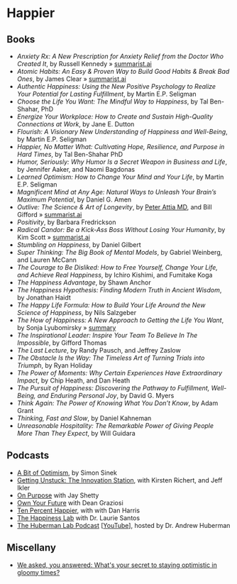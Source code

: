 # Happier

## Books

- _Anxiety Rx: A New Prescription for Anxiety Relief from the Doctor Who Created It_, by Russell Kennedy » [summarist.ai](https://summarist.ai/summary/Anxiety%20Rx:%20A%20New%20Prescription%20for%20Anxiety%20Relief%20from%20the%20Doctor%20Who%20Created%20It)
- _Atomic Habits: An Easy & Proven Way to Build Good Habits & Break Bad Ones_, by James Clear » [summarist.ai](https://summarist.ai/summary/Atomic%20Habits%20(EXP):%20An%20Easy%20&%20Proven%20Way%20to%20Build%20Good%20Habits%20&%20Break%20Bad%20Ones)
- _Authentic Happiness: Using the New Positive Psychology to Realize Your Potential for Lasting Fulfillment_, by Martin E.P. Seligman
- _Choose the Life You Want: The Mindful Way to Happiness_, by Tal Ben-Shahar, PhD
- _Energize Your Workplace: How to Create and Sustain High-Quality Connections at Work_, by Jane E. Dutton 
- _Flourish: A Visionary New Understanding of Happiness and Well-Being_, by Martin E.P. Seligman
- _Happier, No Matter What: Cultivating Hope, Resilience, and Purpose in Hard Times_, by Tal Ben-Shahar PhD
- _Humor, Seriously: Why Humor Is a Secret Weapon in Business and Life_, by Jennifer Aaker, and Naomi Bagdonas
- _Learned Optimism: How to Change Your Mind and Your Life_, by Martin E.P. Seligman
- _Magnificent Mind at Any Age: Natural Ways to Unleash Your Brain’s Maximum Potential_, by Daniel G. Amen
- _Outlive: The Science & Art of Longevity_, by [Peter Attia MD](https://peterattiamd.com/), and Bill Gifford » [summarist.ai](https://summarist.ai/summary/Outlive:%20The%20Science%20and%20Art%20of%20Longevity)
- _Positivity_, by Barbara Fredrickson
- _Radical Candor: Be a Kick-Ass Boss Without Losing Your Humanity_, by Kim Scott » [summarist.ai](https://summarist.ai/summary/Radical%20Candor:%20Be%20a%20Kick-Ass%20Boss%20Without%20Losing%20Your%20Humanity)
- _Stumbling on Happiness_, by Daniel Gilbert
- _Super Thinking: The Big Book of Mental Models_, by Gabriel Weinberg, and Lauren McCann
- _The Courage to Be Disliked: How to Free Yourself, Change Your Life, and Achieve Real Happiness_, by Ichiro Kishimi, and Fumitake Koga
- _The Happiness Advantage_, by Shawn Anchor
- _The Happiness Hypothesis: Finding Modern Truth in Ancient Wisdom_, by Jonathan Haidt
- _The Happy Life Formula: How to Build Your Life Around the New Science of Happiness_, by Nils Salzgeber
- _The How of Happiness: A New Approach to Getting the Life You Want_, by Sonja Lyubomirsky » [summary](https://www.njlifehacks.com/the-how-of-happiness-sonja-lyubomirsky-summary/)
- _The Inspirational Leader: Inspire Your Team To Believe In The Impossible_, by Gifford Thomas
- _The Last Lecture_, by Randy Pausch, and Jeffrey Zaslow
- _The Obstacle Is the Way: The Timeless Art of Turning Trials into Triumph_, by Ryan Holiday
- _The Power of Moments: Why Certain Experiences Have Extraordinary Impact_, by Chip Heath, and Dan Heath
- _The Pursuit of Happiness: Discovering the Pathway to Fulfillment, Well-Being, and Enduring Personal Joy_, by David G. Myers
- _Think Again: The Power of Knowing What You Don’t Know_, by Adam Grant
- _Thinking, Fast and Slow_, by Daniel Kahneman
- _Unreasonable Hospitality: The Remarkable Power of Giving People More Than They Expect_, by Will Guidara

## Podcasts

- [A Bit of Optimism](https://simonsinek.com/podcast/), by Simon Sinek
- [Getting Unstuck: The Innovation Station](https://soundcloud.com/gettingunstuck), with Kirsten Richert, and Jeff Ikler
- [On Purpose](https://jayshetty.me/podcast/) with Jay Shetty
- [Own Your Future](https://podcasts.apple.com/us/podcast/own-your-future-with-dean-graziosi/id1085301578) with Dean Graziosi
- [Ten Percent Happier](https://www.tenpercent.com/podcast), with with Dan Harris
- [The Happiness Lab](https://www.pushkin.fm/podcasts/the-happiness-lab-with-dr-laurie-santos) with Dr. Laurie Santos
- [The Huberman Lab Podcast](https://hubermanlab.com/welcome-to-the-huberman-lab-podcast/) \[[YouTube](https://www.youtube.com/c/AndrewHubermanLab)\], hosted by Dr. Andrew Huberman

## Miscellany

- [We asked, you answered: What's your secret to staying optimistic in gloomy times?](https://www.npr.org/sections/goatsandsoda/2023/04/30/1172453921/we-asked-you-answered-whats-your-secret-to-staying-optimistic-in-gloomy-times)